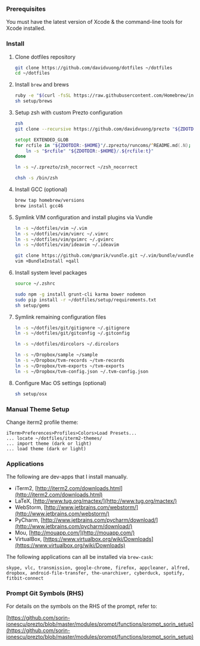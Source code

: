 ### Prerequisites

You must have the latest version of Xcode & the command-line tools for Xcode installed.

### Install

1. Clone dotfiles repository

    ```bash
    git clone https://github.com/davidvuong/dotfiles ~/dotfiles
    cd ~/dotfiles
    ```

2. Install `brew` and brews

    ```bash
    ruby -e "$(curl -fsSL https://raw.githubusercontent.com/Homebrew/install/master/install)"
    sh setup/brews
    ```

3. Setup zsh with custom Prezto configuration

    ```zsh
    zsh
    git clone --recursive https://github.com/davidvuong/prezto "${ZDOTDIR:-$HOME}/.zprezto"

    setopt EXTENDED_GLOB
    for rcfile in "${ZDOTDIR:-$HOME}"/.zprezto/runcoms/^README.md(.N); do
        ln -s "$rcfile" "${ZDOTDIR:-$HOME}/.${rcfile:t}"
    done

    ln -s ~/.zprezto/zsh_nocorrect ~/zsh_nocorrect

    chsh -s /bin/zsh
    ```

4. Install GCC (optional)

    ```bash
    brew tap homebrew/versions
    brew install gcc46
    ```

5. Symlink VIM configuration and install plugins via Vundle

    ```bash
    ln -s ~/dotfiles/vim ~/.vim
    ln -s ~/dotfiles/vim/vimrc ~/.vimrc
    ln -s ~/dotfiles/vim/gvimrc ~/.gvimrc
    ln -s ~/dotfiles/vim/ideavim ~/.ideavim

    git clone https://github.com/gmarik/vundle.git ~/.vim/bundle/vundle
    vim +BundleInstall +qall
    ```

6. Install system level packages

    ```bash
    source ~/.zshrc

    sudo npm -g install grunt-cli karma bower nodemon
    sudo pip install -r ~/dotfiles/setup/requirements.txt
    sh setup/gems
    ```

7. Symlink remaining configuration files

    ```bash
    ln -s ~/dotfiles/git/gitignore ~/.gitignore
    ln -s ~/dotfiles/git/gitconfig ~/.gitconfig

    ln -s ~/dotfiles/dircolors ~/.dircolors

    ln -s ~/Dropbox/sample ~/sample
    ln -s ~/Dropbox/tvm-records ~/tvm-records
    ln -s ~/Dropbox/tvm-exports ~/tvm-exports
    ln -s ~/Dropbox/tvm-config.json ~/.tvm-config.json
    ```

8. Configure Mac OS settings (optional)

    ```bash
    sh setup/osx
    ```

### Manual Theme Setup

Change iterm2 profile theme:

    iTerm>Preferences>Profiles>Colors>Load Presets...
    ... locate ~/dotfiles/iterm2-themes/
    ... import theme (dark or light)
    ... load theme (dark or light)

### Applications

The following are dev-apps that I install manually.

* iTerm2, [http://iterm2.com/downloads.html](http://iterm2.com/downloads.html)
* LaTeX, [http://www.tug.org/mactex/](http://www.tug.org/mactex/)
* WebStorm, [http://www.jetbrains.com/webstorm/](http://www.jetbrains.com/webstorm/)
* PyCharm, [http://www.jetbrains.com/pycharm/download/](http://www.jetbrains.com/pycharm/download/)
* Mou, [http://mouapp.com/](http://mouapp.com/)
* VirtualBox, [https://www.virtualbox.org/wiki/Downloads](https://www.virtualbox.org/wiki/Downloads)

The following applications can all be installed via `brew-cask`:

```
skype, vlc, transmission, google-chrome, firefox, appcleaner, alfred, dropbox, android-file-transfer, the-unarchiver, cyberduck, spotify, fitbit-connect
```

### Prompt Git Symbols (RHS)

For details on the symbols on the RHS of the prompt, refer to:

[https://github.com/sorin-ionescu/prezto/blob/master/modules/prompt/functions/prompt_sorin_setup](https://github.com/sorin-ionescu/prezto/blob/master/modules/prompt/functions/prompt_sorin_setup)
